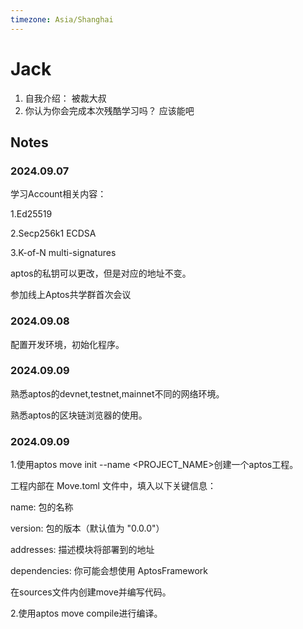 ```yaml
---
timezone: Asia/Shanghai
---
```


# Jack

1. 自我介绍：
被裁大叔
2. 你认为你会完成本次残酷学习吗？
应该能吧

## Notes

<!-- Content_START -->

### 2024.09.07
学习Account相关内容：

1.Ed25519

2.Secp256k1 ECDSA

3.K-of-N multi-signatures

aptos的私钥可以更改，但是对应的地址不变。

参加线上Aptos共学群首次会议

### 2024.09.08
配置开发环境，初始化程序。

### 2024.09.09

熟悉aptos的devnet,testnet,mainnet不同的网络环境。

熟悉aptos的区块链浏览器的使用。

### 2024.09.09

1.使用aptos move init --name <PROJECT_NAME>创建一个aptos工程。

工程内部在 Move.toml 文件中，填入以下关键信息：

name: 包的名称

version: 包的版本（默认值为 "0.0.0"）

addresses: 描述模块将部署到的地址

dependencies: 你可能会想使用 AptosFramework

在sources文件内创建move并编写代码。

2.使用aptos move compile进行编译。

<!-- Content_END -->
